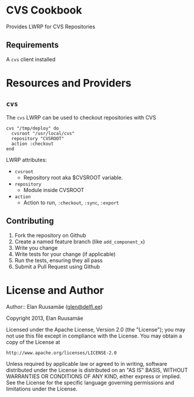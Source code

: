 CVS Cookbook
============

Provides LWRP for CVS Repositories

Requirements
------------
A `cvs` client installed


Resources and Providers
=======================

`cvs`
--------

The `cvs` LWRP can be used to checkout repositories with CVS

    cvs "/tmp/deploy" do
      cvsroot "/usr/local/cvs"
      repository "CVSROOT"
      action :checkout
    end

LWRP attributes:

* `cvsroot`
    * Repository root aka $CVSROOT variable.
* `repository`
    * Module inside CVSROOT
* `action`
    * Action to run, `:checkout`, `:sync`, `:export`

Contributing
------------

1. Fork the repository on Github
2. Create a named feature branch (like `add_component_x`)
3. Write you change
4. Write tests for your change (if applicable)
5. Run the tests, ensuring they all pass
6. Submit a Pull Request using Github

License and Author
==================

Author:: Elan Ruusamäe (<glen@delfi.ee>)

Copyright 2013, Elan Ruusamäe

Licensed under the Apache License, Version 2.0 (the "License");
you may not use this file except in compliance with the License.
You may obtain a copy of the License at

    http://www.apache.org/licenses/LICENSE-2.0

Unless required by applicable law or agreed to in writing, software
distributed under the License is distributed on an "AS IS" BASIS,
WITHOUT WARRANTIES OR CONDITIONS OF ANY KIND, either express or implied.
See the License for the specific language governing permissions and
limitations under the License.
